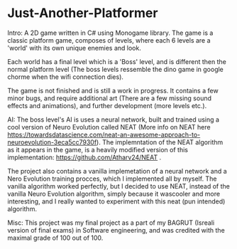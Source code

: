 # Just-Another-Platformer

Intro:
A 2D game written in C# using Monogame library.
The game is a classic platform game, composes of levels, where each 6 levels are a 'world'
with its own unique enemies and look.

Each world has a final level which is a 'Boss' level, and is different then the normal platform level
(The boss levels ressemble the dino game in google chorme when the wifi connection dies).

The game is not finished and is still a work in progress. It contains a few minor bugs,
and require additional art (There are a few missing sound effects and animations), and further development 
(more levels etc.).

AI:
The boss level's AI is uses a neural network, built and trained using 
a cool version of Neuro Evolution called NEAT (More info on NEAT here https://towardsdatascience.com/neat-an-awesome-approach-to-neuroevolution-3eca5cc7930f).
The implemntation of the NEAT algorithm as it appears in the game, is a heavily 
modified version of this implementation: https://github.com/Atharv24/NEAT .

The project also contains a vanilla implemetation of a neural network and a 
Nero Evolution training procces, which I implemented all by myself. 
The vanilla algorithm worked perfectly, but I decided to use NEAT, instead of the 
vanilla Neuro Evolution algorithm, simply because it wascooler and more interesting, 
and I really wanted to experiment with this neat (pun intended) algorithm.

Misc:
This project was my final project as a part of my BAGRUT (Isreali version of final exams)
in Software engineering, and was credited with the maximal grade of 100 out of 100.
